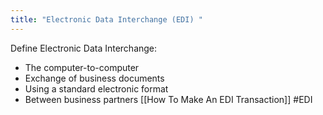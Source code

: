 ```yaml
---
title: "Electronic Data Interchange (EDI) "
--- 
```

Define Electronic Data Interchange:

- The computer-to-computer
- Exchange of business documents  
- Using a standard electronic format  
- Between business partners
[[How To Make An EDI Transaction]]
#EDI